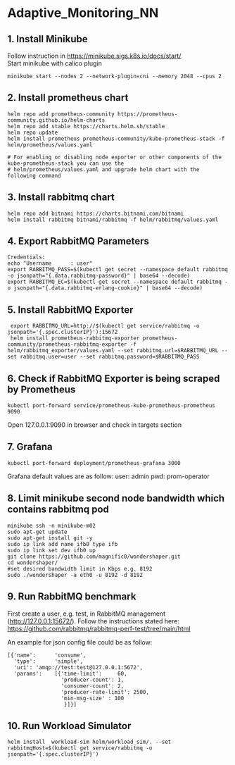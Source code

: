 # Adaptive_Monitoring_NN

## 1. Install Minikube
 
Follow instruction in https://minikube.sigs.k8s.io/docs/start/
<br />Start minikube with calico plugin
    
    minikube start --nodes 2 --network-plugin=cni --memory 2048 --cpus 2

## 2. Install prometheus chart

    helm repo add prometheus-community https://prometheus-community.github.io/helm-charts
    helm repo add stable https://charts.helm.sh/stable
    helm repo update
    helm install prometheus prometheus-community/kube-prometheus-stack -f helm/prometheus/values.yaml

    # For enabling or disabling node exporter or other components of the kube-prometheus-stack you can use the 
    # helm/prometheus/values.yaml and upgrade helm chart with the following command
    
   

## 3. Install rabbitmq chart
    helm repo add bitnami https://charts.bitnami.com/bitnami
    helm install rabbitmq bitnami/rabbitmq -f helm/rabbitmq/values.yaml
   
## 4. Export RabbitMQ Parameters

    Credentials:
    echo "Username      : user"
    export RABBITMQ_PASS=$(kubectl get secret --namespace default rabbitmq -o jsonpath="{.data.rabbitmq-password}" | base64 --decode)
    export RABBITMQ_EC=$(kubectl get secret --namespace default rabbitmq -o jsonpath="{.data.rabbitmq-erlang-cookie}" | base64 --decode)

## 5. Install RabbitMQ Exporter

     export RABBITMQ_URL=http://$(kubectl get service/rabbitmq -o jsonpath='{.spec.clusterIP}'):15672
     helm install prometheus-rabbitmq-exporter prometheus-community/prometheus-rabbitmq-exporter -f helm/rabbitmq_exporter/values.yaml --set rabbitmq.url=$RABBITMQ_URL --set rabbitmq.user=user --set rabbitmq.password=$RABBITMQ_PASS 

## 6. Check if RabbitMQ Exporter is being scraped by Prometheus
    
	kubectl port-forward service/prometheus-kube-prometheus-prometheus 9090
Open 127.0.0.1:9090 in browser and check in targets section

## 7. Grafana

    kubectl port-forward deployment/prometheus-grafana 3000

Grafana default values are as follow:
user: admin
pwd: prom-operator


## 8. Limit minikube second node bandwidth which contains rabbitmq pod

    minikube ssh -n minikube-m02 
    sudo apt-get update
    sudo apt-get install git -y
    sudo ip link add name ifb0 type ifb
    sudo ip link set dev ifb0 up
    git clone https://github.com/magnific0/wondershaper.git
    cd wondershaper/
    #set desired bandwidth limit in Kbps e.g. 8192
    sudo ./wondershaper -a eth0 -u 8192 -d 8192

## 9. Run RabbitMQ benchmark

First create a user, e.g. test, in RabbitMQ management (http://127.0.0.1:15672/). 
Follow the instructions stated here: https://github.com/rabbitmq/rabbitmq-perf-test/tree/main/html

An example for json config file could be as follow:

    [{'name':      'consume',
      'type':      'simple',
      'uri': 'amqp://test:test@127.0.0.1:5672',
      'params':    [{'time-limit':     60,
                     'producer-count': 1,
                     'consumer-count': 2,
                     'producer-rate-limit': 2500,
                     'min-msg-size' : 100
                      }]}]

## 10. Run Workload Simulator
    
    helm install  workload-sim helm/workload_sim/. --set rabbitmqHost=$(kubectl get service/rabbitmq -o jsonpath='{.spec.clusterIP}')
